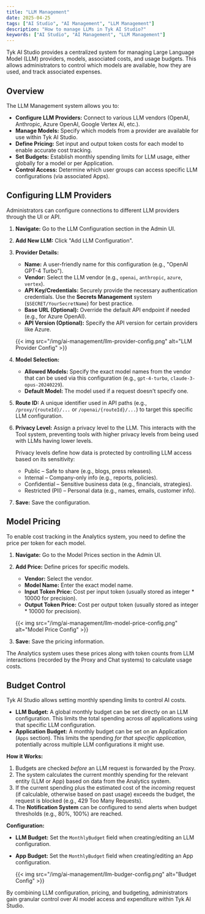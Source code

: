 ```yaml
---
title: "LLM Management"
date: 2025-04-25
tags: ["AI Studio", "AI Management", "LLM Management"]
description: "How to manage LLMs in Tyk AI Studio?"
keywords: ["AI Studio", "AI Management", "LLM Management"]
---
```


Tyk AI Studio provides a centralized system for managing Large Language Model (LLM) providers, models, associated costs, and usage budgets. This allows administrators to control which models are available, how they are used, and track associated expenses.

## Overview

The LLM Management system allows you to:

*   **Configure LLM Providers:** Connect to various LLM vendors (OpenAI, Anthropic, Azure OpenAI, Google Vertex AI, etc.).
*   **Manage Models:** Specify which models from a provider are available for use within Tyk AI Studio.
*   **Define Pricing:** Set input and output token costs for each model to enable accurate cost tracking.
*   **Set Budgets:** Establish monthly spending limits for LLM usage, either globally for a model or per Application.
*   **Control Access:** Determine which user groups can access specific LLM configurations (via associated Apps).

## Configuring LLM Providers

Administrators can configure connections to different LLM providers through the UI or API.

1.  **Navigate:** Go to the LLM Configuration section in the Admin UI.
2.  **Add New LLM:** Click "Add LLM Configuration".
3.  **Provider Details:**
    *   **Name:** A user-friendly name for this configuration (e.g., "OpenAI GPT-4 Turbo").
    *   **Vendor:** Select the LLM vendor (e.g., `openai`, `anthropic`, `azure`, `vertex`).
    *   **API Key/Credentials:** Securely provide the necessary authentication credentials. Use the **Secrets Management** system (`$SECRET/YourSecretName`) for best practice.
    *   **Base URL (Optional):** Override the default API endpoint if needed (e.g., for Azure OpenAI).
    *   **API Version (Optional):** Specify the API version for certain providers like Azure.
    
    {{< img src="/img/ai-management/llm-provider-config.png" alt="LLM Provider Config" >}}

4.  **Model Selection:**
    *   **Allowed Models:** Specify the exact model names from the vendor that can be used via this configuration (e.g., `gpt-4-turbo`, `claude-3-opus-20240229`).
    *   **Default Model:** The model used if a request doesn't specify one.

5.  **Route ID:** A unique identifier used in API paths (e.g., `/proxy/{routeId}/...` or `/openai/{routeId}/...`) to target this specific LLM configuration.

6.  **Privacy Level:** Assign a privacy level to the LLM. This interacts with the Tool system, preventing tools with higher privacy levels from being used with LLMs having lower levels.

    Privacy levels define how data is protected by controlling LLM access based on its sensitivity:
    - Public – Safe to share (e.g., blogs, press releases).
    - Internal – Company-only info (e.g., reports, policies).
    - Confidential – Sensitive business data (e.g., financials, strategies).
    - Restricted (PII) – Personal data (e.g., names, emails, customer info).

7.  **Save:** Save the configuration.

## Model Pricing

To enable cost tracking in the Analytics system, you need to define the price per token for each model.

1.  **Navigate:** Go to the Model Prices section in the Admin UI.
2.  **Add Price:** Define prices for specific models.
    *   **Vendor:** Select the vendor.
    *   **Model Name:** Enter the exact model name.
    *   **Input Token Price:** Cost per input token (usually stored as integer * 10000 for precision).
    *   **Output Token Price:** Cost per output token (usually stored as integer * 10000 for precision).

    {{< img src="/img/ai-management/llm-model-price-config.png" alt="Model Price Config" >}}

3.  **Save:** Save the pricing information.

The Analytics system uses these prices along with token counts from LLM interactions (recorded by the Proxy and Chat systems) to calculate usage costs.

## Budget Control

Tyk AI Studio allows setting monthly spending limits to control AI costs.

*   **LLM Budget:** A global monthly budget can be set directly on an LLM configuration. This limits the total spending across *all* applications using that specific LLM configuration.
*   **Application Budget:** A monthly budget can be set on an Application (`Apps` section). This limits the spending *for that specific application*, potentially across multiple LLM configurations it might use.

**How it Works:**

1.  Budgets are checked *before* an LLM request is forwarded by the Proxy.
2.  The system calculates the current monthly spending for the relevant entity (LLM or App) based on data from the Analytics system.
3.  If the current spending plus the estimated cost of the *incoming* request (if calculable, otherwise based on past usage) exceeds the budget, the request is blocked (e.g., 429 Too Many Requests).
4.  The **Notification System** can be configured to send alerts when budget thresholds (e.g., 80%, 100%) are reached.

**Configuration:**

*   **LLM Budget:** Set the `MonthlyBudget` field when creating/editing an LLM configuration.
*   **App Budget:** Set the `MonthlyBudget` field when creating/editing an App configuration.

    {{< img src="/img/ai-management/llm-budger-config.png" alt="Budget Config" >}}

By combining LLM configuration, pricing, and budgeting, administrators gain granular control over AI model access and expenditure within Tyk AI Studio.
